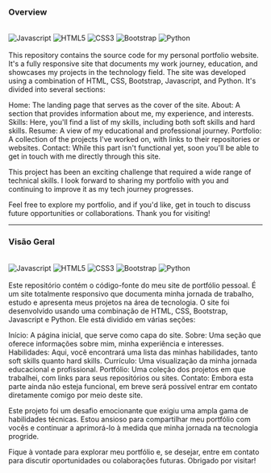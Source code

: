 ### Overview
<div style = "display: inline_block"></br>
    <img align_item ="center" alt = "Javascript" src = "https://img.shields.io/badge/JavaScript-F7DF1E?style=for-the-badge&logo=javascript&logoColor=black"/>
    <img align_item ="center" alt = "HTML5" src = "https://img.shields.io/badge/HTML5-E34F26?style=for-the-badge&logo=html5&logoColor=white"/>
    <img align_item ="center" alt = "CSS3" src = "https://img.shields.io/badge/CSS3-1572B6?style=for-the-badge&logo=css3&logoColor=white"/> 
    <img align_item = "center" alt = "Bootstrap" src = "https://img.shields.io/badge/Bootstrap-563D7C?style=for-the-badge&logo=bootstrap&logoColor=white"/>
    <img align_item = "center" alt = "Python" src = "https://img.shields.io/badge/Python-3776AB?style=for-the-badge&logo=python&logoColor=white"/>
</div></br>
This repository contains the source code for my personal portfolio website. It's a fully responsive site that documents my work journey, education, and showcases my projects in the technology field. The site was developed using a combination of HTML, CSS, Bootstrap, Javascript, and Python. It's divided into several sections:

Home: The landing page that serves as the cover of the site.
About: A section that provides information about me, my experience, and interests.
Skills: Here, you'll find a list of my skills, including both soft skills and hard skills.
Resume: A view of my educational and professional journey.
Portfolio: A collection of the projects I've worked on, with links to their repositories or websites.
Contact: While this part isn't functional yet, soon you'll be able to get in touch with me directly through this site.

This project has been an exciting challenge that required a wide range of technical skills. I look forward to sharing my portfolio with you and continuing to improve it as my tech journey progresses.

Feel free to explore my portfolio, and if you'd like, get in touch to discuss future opportunities or collaborations. Thank you for visiting!

------------------------------------------------------------------------------------------------------------------------------------------------------------------------------------------------------------------------

### Visão Geral
<div style = "display: inline_block"></br>
    <img align_item ="center" alt = "Javascript" src = "https://img.shields.io/badge/JavaScript-F7DF1E?style=for-the-badge&logo=javascript&logoColor=black"/>
    <img align_item ="center" alt = "HTML5" src = "https://img.shields.io/badge/HTML5-E34F26?style=for-the-badge&logo=html5&logoColor=white"/>
    <img align_item ="center" alt = "CSS3" src = "https://img.shields.io/badge/CSS3-1572B6?style=for-the-badge&logo=css3&logoColor=white"/> 
    <img align_item = "center" alt = "Bootstrap" src = "https://img.shields.io/badge/Bootstrap-563D7C?style=for-the-badge&logo=bootstrap&logoColor=white"/>
    <img align_item = "center" alt = "Python" src = "https://img.shields.io/badge/Python-3776AB?style=for-the-badge&logo=python&logoColor=white"/>
</div></br>
Este repositório contém o código-fonte do meu site de portfólio pessoal. É um site totalmente responsivo que documenta minha jornada de trabalho, estudo e apresenta meus projetos na área de tecnologia. O site foi desenvolvido usando uma combinação de HTML, CSS, Bootstrap, Javascript e Python. Ele está dividido em várias seções:

Início: A página inicial, que serve como capa do site.
Sobre: Uma seção que oferece informações sobre mim, minha experiência e interesses.
Habilidades: Aqui, você encontrará uma lista das minhas habilidades, tanto soft skills quanto hard skills.
Currículo: Uma visualização da minha jornada educacional e profissional.
Portfólio: Uma coleção dos projetos em que trabalhei, com links para seus repositórios ou sites.
Contato: Embora esta parte ainda não esteja funcional, em breve será possível entrar em contato diretamente comigo por meio deste site.

Este projeto foi um desafio emocionante que exigiu uma ampla gama de habilidades técnicas. Estou ansioso para compartilhar meu portfólio com vocês e continuar a aprimorá-lo à medida que minha jornada na tecnologia progride.

Fique à vontade para explorar meu portfólio e, se desejar, entre em contato para discutir oportunidades ou colaborações futuras. Obrigado por visitar!
